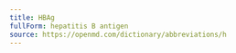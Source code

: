 ```yaml
---
title: HBAg
fullForm: hepatitis B antigen
source: https://openmd.com/dictionary/abbreviations/h
---
```

